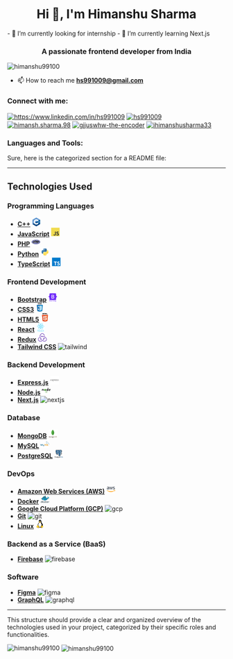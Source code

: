 <h1 align="center">Hi 👋, I'm Himanshu Sharma</h1>
- 🔭 I’m currently looking for internship
- 🌱 I’m currently learning Next.js
<h3 align="center">A passionate frontend developer from India</h3>

<p align="left"> <img src="https://komarev.com/ghpvc/?username=himanshu99100&label=Profile%20views&color=0e75b6&style=flat" alt="himanshu99100" /> </p>

- 📫 How to reach me **hs991009@gmail.com**

<h3 align="left">Connect with me:</h3>
<p align="left">
<a href="https://linkedin.com/in/https://www.linkedin.com/in/hs991009" target="blank"><img align="center" src="https://raw.githubusercontent.com/rahuldkjain/github-profile-readme-generator/master/src/images/icons/Social/linked-in-alt.svg" alt="https://www.linkedin.com/in/hs991009" height="30" width="40" /></a>
<a href="https://twitter.com/hs991009" target="blank"><img align="center" src="https://raw.githubusercontent.com/rahuldkjain/github-profile-readme-generator/master/src/images/icons/Social/twitter.svg" alt="hs991009" height="30" width="40" /></a>
<a href="https://instagram.com/himansh.sharma.98" target="blank"><img align="center" src="https://raw.githubusercontent.com/rahuldkjain/github-profile-readme-generator/master/src/images/icons/Social/instagram.svg" alt="himansh.sharma.98" height="30" width="40" /></a>
<a href="https://codepen.io/gjjuswhw-the-encoder" target="blank"><img align="center" src="https://raw.githubusercontent.com/rahuldkjain/github-profile-readme-generator/master/src/images/icons/Social/codepen.svg" alt="gjjuswhw-the-encoder" height="30" width="40" /></a>
<a href="https://codesandbox.com/ihimanshusharma33" target="blank"><img align="center" src="https://raw.githubusercontent.com/rahuldkjain/github-profile-readme-generator/master/src/images/icons/Social/codesandbox.svg" alt="ihimanshusharma33" height="30" width="40" /></a>

</p>

<h3 align="left">Languages and Tools:</h3>
Sure, here is the categorized section for a README file:

---

## Technologies Used

### Programming Languages
- [**C++**](https://www.w3schools.com/cpp/) <img src="https://raw.githubusercontent.com/devicons/devicon/master/icons/cplusplus/cplusplus-original.svg" alt="cplusplus" width="20" height="20"/>
- [**JavaScript**](https://developer.mozilla.org/en-US/docs/Web/JavaScript) <img src="https://raw.githubusercontent.com/devicons/devicon/master/icons/javascript/javascript-original.svg" alt="javascript" width="20" height="20"/>
- [**PHP**](https://www.php.net) <img src="https://raw.githubusercontent.com/devicons/devicon/master/icons/php/php-original.svg" alt="php" width="20" height="20"/>
- [**Python**](https://www.python.org) <img src="https://raw.githubusercontent.com/devicons/devicon/master/icons/python/python-original.svg" alt="python" width="20" height="20"/>
- [**TypeScript**](https://www.typescriptlang.org/) <img src="https://raw.githubusercontent.com/devicons/devicon/master/icons/typescript/typescript-original.svg" alt="typescript" width="20" height="20"/>

### Frontend Development
- [**Bootstrap**](https://getbootstrap.com) <img src="https://raw.githubusercontent.com/devicons/devicon/master/icons/bootstrap/bootstrap-plain-wordmark.svg" alt="bootstrap" width="20" height="20"/>
- [**CSS3**](https://www.w3schools.com/css/) <img src="https://raw.githubusercontent.com/devicons/devicon/master/icons/css3/css3-original-wordmark.svg" alt="css3" width="20" height="20"/>
- [**HTML5**](https://www.w3.org/html/) <img src="https://raw.githubusercontent.com/devicons/devicon/master/icons/html5/html5-original-wordmark.svg" alt="html5" width="20" height="20"/>
- [**React**](https://reactjs.org/) <img src="https://raw.githubusercontent.com/devicons/devicon/master/icons/react/react-original-wordmark.svg" alt="react" width="20" height="20"/>
- [**Redux**](https://redux.js.org) <img src="https://raw.githubusercontent.com/devicons/devicon/master/icons/redux/redux-original.svg" alt="redux" width="20" height="20"/>
- [**Tailwind CSS**](https://tailwindcss.com/) <img src="https://www.vectorlogo.zone/logos/tailwindcss/tailwindcss-icon.svg" alt="tailwind" width="20" height="20"/>

### Backend Development
- [**Express.js**](https://expressjs.com) <img src="https://raw.githubusercontent.com/devicons/devicon/master/icons/express/express-original-wordmark.svg" alt="express" width="20" height="20"/>
- [**Node.js**](https://nodejs.org) <img src="https://raw.githubusercontent.com/devicons/devicon/master/icons/nodejs/nodejs-original-wordmark.svg" alt="nodejs" width="20" height="20"/>
- [**Next.js**](https://nextjs.org/) <img src="https://cdn.worldvectorlogo.com/logos/nextjs-2.svg" alt="nextjs" width="20" height="20"/>

### Database
- [**MongoDB**](https://www.mongodb.com/) <img src="https://raw.githubusercontent.com/devicons/devicon/master/icons/mongodb/mongodb-original-wordmark.svg" alt="mongodb" width="20" height="20"/>
- [**MySQL**](https://www.mysql.com/) <img src="https://raw.githubusercontent.com/devicons/devicon/master/icons/mysql/mysql-original-wordmark.svg" alt="mysql" width="20" height="20"/>
- [**PostgreSQL**](https://www.postgresql.org) <img src="https://raw.githubusercontent.com/devicons/devicon/master/icons/postgresql/postgresql-original-wordmark.svg" alt="postgresql" width="20" height="20"/>

### DevOps
- [**Amazon Web Services (AWS)**](https://aws.amazon.com) <img src="https://raw.githubusercontent.com/devicons/devicon/master/icons/amazonwebservices/amazonwebservices-original-wordmark.svg" alt="aws" width="20" height="20"/>
- [**Docker**](https://www.docker.com/) <img src="https://raw.githubusercontent.com/devicons/devicon/master/icons/docker/docker-original-wordmark.svg" alt="docker" width="20" height="20"/>
- [**Google Cloud Platform (GCP)**](https://cloud.google.com) <img src="https://www.vectorlogo.zone/logos/google_cloud/google_cloud-icon.svg" alt="gcp" width="20" height="20"/>
- [**Git**](https://git-scm.com/) <img src="https://www.vectorlogo.zone/logos/git-scm/git-scm-icon.svg" alt="git" width="20" height="20"/>
- [**Linux**](https://www.linux.org/) <img src="https://raw.githubusercontent.com/devicons/devicon/master/icons/linux/linux-original.svg" alt="linux" width="20" height="20"/>

### Backend as a Service (BaaS)
- [**Firebase**](https://firebase.google.com/) <img src="https://www.vectorlogo.zone/logos/firebase/firebase-icon.svg" alt="firebase" width="20" height="20"/>

### Software
- [**Figma**](https://www.figma.com/) <img src="https://www.vectorlogo.zone/logos/figma/figma-icon.svg" alt="figma" width="20" height="20"/>
- [**GraphQL**](https://graphql.org) <img src="https://www.vectorlogo.zone/logos/graphql/graphql-icon.svg" alt="graphql" width="20" height="20"/>

---

This structure should provide a clear and organized overview of the technologies used in your project, categorized by their specific roles and functionalities.

<p><img align="left" src="https://github-readme-stats.vercel.app/api/top-langs?username=ihimanshusharma33&show_icons=true&locale=en&layout=compact" alt="himanshu99100" /></p>

<p>&nbsp;<img align="center" src="https://github-readme-stats.vercel.app/api?username=ihimanshusharma33&show_icons=true&locale=en" alt="himanshu99100" /></p>
